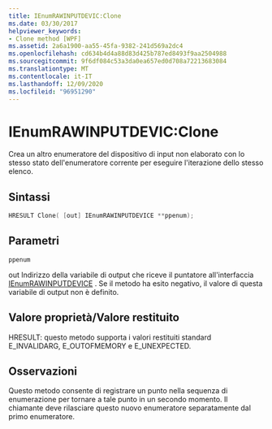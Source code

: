 ```yaml
---
title: IEnumRAWINPUTDEVIC:Clone
ms.date: 03/30/2017
helpviewer_keywords:
- Clone method [WPF]
ms.assetid: 2a6a1900-aa55-45fa-9382-241d569a2dc4
ms.openlocfilehash: cd634b4d4a88d83d425b787ed8493f9aa2504988
ms.sourcegitcommit: 9f6df084c53a3da0ea657ed0d708a72213683084
ms.translationtype: MT
ms.contentlocale: it-IT
ms.lasthandoff: 12/09/2020
ms.locfileid: "96951290"
---
```

# <a name="ienumrawinputdevicclone"></a>IEnumRAWINPUTDEVIC:Clone
Crea un altro enumeratore del dispositivo di input non elaborato con lo stesso stato dell'enumeratore corrente per eseguire l'iterazione dello stesso elenco.  
  
## <a name="syntax"></a>Sintassi  
  
```cpp  
HRESULT Clone( [out] IEnumRAWINPUTDEVICE **ppenum);  
```  
  
## <a name="parameters"></a>Parametri  
 `ppenum`  
  
 out Indirizzo della variabile di output che riceve il puntatore all'interfaccia [IEnumRAWINPUTDEVICE](ienumrawinputdevice.md) . Se il metodo ha esito negativo, il valore di questa variabile di output non è definito.  
  
## <a name="property-valuereturn-value"></a>Valore proprietà/Valore restituito  
 HRESULT: questo metodo supporta i valori restituiti standard E_INVALIDARG, E_OUTOFMEMORY e E_UNEXPECTED.  
  
## <a name="remarks"></a>Osservazioni  
 Questo metodo consente di registrare un punto nella sequenza di enumerazione per tornare a tale punto in un secondo momento. Il chiamante deve rilasciare questo nuovo enumeratore separatamente dal primo enumeratore.
